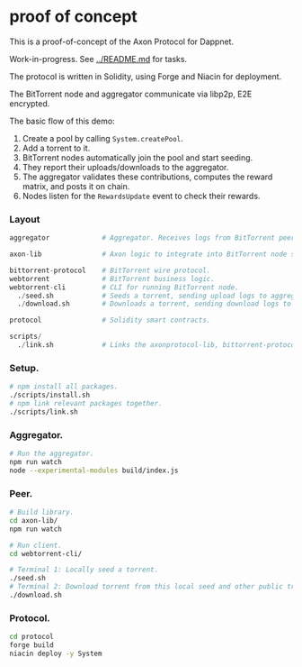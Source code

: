 proof of concept
================

This is a proof-of-concept of the Axon Protocol for Dappnet.

Work-in-progress. See [../README.md](../README.md) for tasks.

The protocol is written in Solidity, using Forge and Niacin for deployment.

The BitTorrent node and aggregator communicate via libp2p, E2E encrypted.

The basic flow of this demo:

 1. Create a pool by calling `System.createPool`.
 2. Add a torrent to it.
 3. BitTorrent nodes automatically join the pool and start seeding.
 4. They report their uploads/downloads to the aggregator.
 5. The aggregator validates these contributions, computes the reward matrix, and posts it on chain.
 6. Nodes listen for the `RewardsUpdate` event to check their rewards.


### Layout

```py
aggregator             # Aggregator. Receives logs from BitTorrent peers over libp2p.

axon-lib               # Axon logic to integrate into BitTorrent node software.

bittorrent-protocol    # BitTorrent wire protocol.
webtorrent             # BitTorrent business logic.
webtorrent-cli         # CLI for running BitTorrent node.
  ./seed.sh            # Seeds a torrent, sending upload logs to aggregator.
  ./download.sh        # Downloads a torrent, sending download logs to aggregator.

protocol               # Solidity smart contracts.

scripts/
  ./link.sh            # Links the axonprotocol-lib, bittorrent-protocol, webtorrent, and webtorrent-cli together for NPM.
```

### Setup.

```sh
# npm install all packages.
./scripts/install.sh
# npm link relevant packages together.
./scripts/link.sh
```

### Aggregator.

```sh
# Run the aggregator.
npm run watch
node --experimental-modules build/index.js
```

### Peer.

```sh
# Build library.
cd axon-lib/
npm run watch

# Run client.
cd webtorrent-cli/

# Terminal 1: Locally seed a torrent.
./seed.sh
# Terminal 2: Download torrent from this local seed and other public trackers.
./download.sh
```

### Protocol.

```sh
cd protocol
forge build
niacin deploy -y System
```